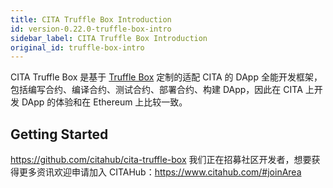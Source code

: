 ```yaml
---
title: CITA Truffle Box Introduction
id: version-0.22.0-truffle-box-intro
sidebar_label: CITA Truffle Box Introduction
original_id: truffle-box-intro
---
```


CITA Truffle Box 是基于 [Truffle Box](https://github.com/truffle-box) 定制的适配 CITA 的 DApp 全能开发框架，包括编写合约、编译合约、测试合约、部署合约、构建 DApp，因此在 CITA 上开发 DApp 的体验和在 Ethereum 上比较一致。

## Getting Started

https://github.com/citahub/cita-truffle-box 我们正在招募社区开发者，想要获得更多资讯欢迎申请加入 CITAHub：https://www.citahub.com/#joinArea
